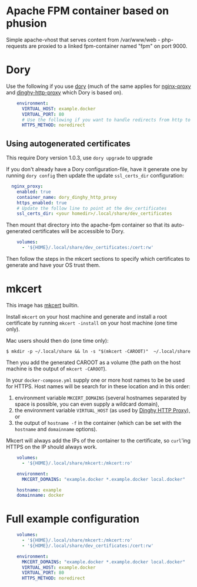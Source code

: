 # Apache FPM container based on phusion
Simple apache-vhost that serves content from /var/www/web - php-requests are
proxied to a linked fpm-container named "fpm" on port 9000.


# Dory

Use the following if you use [dory](https://github.com/FreedomBen/dory) (much of the same applies for  [nginx-proxy](https://github.com/jwilder/nginx-proxy) and [dinghy-http-proxy](https://github.com/codekitchen/dinghy-http-proxy) which Dory is based on).

```yaml
    environment:
      VIRTUAL_HOST: example.docker
      VIRTUAL_PORT: 80
      # Use the following if you want to handle redirects from http to https yourself.
      HTTPS_METHOD: noredirect

```

## Using autogenerated certificates
This require Dory version 1.0.3, use `dory upgrade` to upgrade

If you don't already have a Dory configuration-file, have it generate one by running `dory config` then update the update `ssl_certs_dir` configuration:

```yaml
  nginx_proxy:
    enabled: true
    container_name: dory_dinghy_http_proxy
    https_enabled: true
    # Update the follow line to point at the dev_certificates
    ssl_certs_dir: <your homedir>/.local/share/dev_certificates
```

Then mount that directory into the apache-fpm container so that its auto-generated certificates will be accessible to Dory.

```yaml
    volumes:
      - '${HOME}/.local/share/dev_certificates:/cert:rw'
```

Then follow the steps in the mkcert sections to specify which certificates to generate and have your OS trust them.

# mkcert

This image has [mkcert](https://github.com/FiloSottile/mkcert)
builtin.

Install `mkcert` on your host machine and generate and install a root
certificate by running `mkcert -install` on your host machine (one time only).

Mac users should then do (one time only):
```console
$ mkdir -p ~/.local/share && ln -s "$(mkcert -CAROOT)"  ~/.local/share
```

Then you add the generated CAROOT as a volume (the path on the host
machine is the output of `mkcert -CAROOT`).

In your `docker-compose.yml` supply one or more host names to be be
used for HTTPS. Host names will be search for in these location and in
this order:

1. environment variable `MKCERT_DOMAINS` (several hostnames separated
   by space is possible, you can even supply a wildcard domain),
1. the environment variable `VIRTUAL_HOST` (as used by [Dinghy HTTP
   Proxy](https://github.com/codekitchen/dinghy-http-proxy)), or
1. the output of `hostname -f` in the container (which can be set with
   the `hostname` and `domainname` options).

Mkcert will always add the IPs of the container to the certificate, so
`curl`'ing HTTPS on the IP should always work.

```yaml
    volumes:
      - '${HOME}/.local/share/mkcert:/mkcert:ro'

    environment:
      MKCERT_DOMAINS: "example.docker *.example.docker local.docker"

    hostname: example
    domainname: docker
```

# Full example configuration

```yaml
    volumes:
      - '${HOME}/.local/share/mkcert:/mkcert:ro'
      - '${HOME}/.local/share/dev_certificates:/cert:rw'

    environment:
      MKCERT_DOMAINS: "example.docker *.example.docker local.docker"
      VIRTUAL_HOST: example.docker
      VIRTUAL_PORT: 80
      HTTPS_METHOD: noredirect
```

